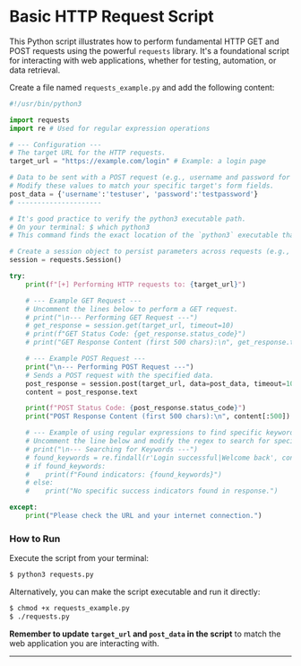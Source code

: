 # Basic HTTP Request Script
This Python script illustrates how to perform fundamental HTTP GET and POST requests using the powerful `requests` library. It's a foundational script for interacting with web applications, whether for testing, automation, or data retrieval.

Create a file named `requests_example.py` and add the following content:
```python
#!/usr/bin/python3

import requests
import re # Used for regular expression operations

# --- Configuration ---
# The target URL for the HTTP requests.
target_url = "https://example.com/login" # Example: a login page

# Data to be sent with a POST request (e.g., username and password for a form).
# Modify these values to match your specific target's form fields.
post_data = {'username':'testuser', 'password':'testpassword'}
# ---------------------

# It's good practice to verify the python3 executable path.
# On your terminal: $ which python3
# This command finds the exact location of the `python3` executable that the system will run.

# Create a session object to persist parameters across requests (e.g., cookies).
session = requests.Session()

try:
    print(f"[+] Performing HTTP requests to: {target_url}")

    # --- Example GET Request ---
    # Uncomment the lines below to perform a GET request.
    # print("\n--- Performing GET Request ---")
    # get_response = session.get(target_url, timeout=10)
    # print(f"GET Status Code: {get_response.status_code}")
    # print("GET Response Content (first 500 chars):\n", get_response.text[:500])

    # --- Example POST Request ---
    print("\n--- Performing POST Request ---")
    # Sends a POST request with the specified data.
    post_response = session.post(target_url, data=post_data, timeout=10) # Added timeout
    content = post_response.text

    print(f"POST Status Code: {post_response.status_code}")
    print("POST Response Content (first 500 chars):\n", content[:500])

    # --- Example of using regular expressions to find specific keywords ---
    # Uncomment the line below and modify the regex to search for specific patterns.
    # print("\n--- Searching for Keywords ---")
    # found_keywords = re.findall(r'Login successful|Welcome back', content, re.IGNORECASE)
    # if found_keywords:
    #    print(f"Found indicators: {found_keywords}")
    # else:
    #    print("No specific success indicators found in response.")

except:
    print("Please check the URL and your internet connection.")
```

### How to Run
Execute the script from your terminal:
```bash
$ python3 requests.py
```
Alternatively, you can make the script executable and run it directly:
```bash
$ chmod +x requests_example.py
$ ./requests.py
```
**Remember to update `target_url` and `post_data` in the script** to match the web application you are interacting with.

---